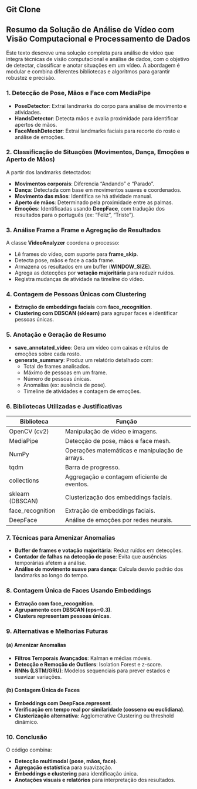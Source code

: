 ## Git Clone

## Resumo da Solução de Análise de Vídeo com Visão Computacional e Processamento de Dados

Este texto descreve uma solução completa para análise de vídeo que integra técnicas de visão computacional e análise de dados, com o objetivo de detectar, classificar e anotar situações em um vídeo. A abordagem é modular e combina diferentes bibliotecas e algoritmos para garantir robustez e precisão.

### 1. Detecção de Pose, Mãos e Face com MediaPipe
- **PoseDetector**: Extrai landmarks do corpo para análise de movimento e atividades.
- **HandsDetector**: Detecta mãos e avalia proximidade para identificar apertos de mãos.
- **FaceMeshDetector**: Extrai landmarks faciais para recorte do rosto e análise de emoções.

### 2. Classificação de Situações (Movimentos, Dança, Emoções e Aperto de Mãos)
A partir dos landmarks detectados:
- **Movimentos corporais**: Diferencia “Andando” e “Parado”.
- **Dança**: Detectada com base em movimentos suaves e coordenados.
- **Movimento das mãos**: Identifica se há atividade manual.
- **Aperto de mãos**: Determinado pela proximidade entre as palmas.
- **Emoções**: Identificadas usando **DeepFace**, com tradução dos resultados para o português (ex: “Feliz”, “Triste”).

### 3. Análise Frame a Frame e Agregação de Resultados
A classe **VideoAnalyzer** coordena o processo:
- Lê frames do vídeo, com suporte para **frame_skip**.
- Detecta pose, mãos e face a cada frame.
- Armazena os resultados em um buffer (**WINDOW_SIZE**).
- Agrega as detecções por **votação majoritária** para reduzir ruídos.
- Registra mudanças de atividade na timeline do vídeo.

### 4. Contagem de Pessoas Únicas com Clustering
- **Extração de embeddings faciais** com **face_recognition**.
- **Clustering com DBSCAN (sklearn)** para agrupar faces e identificar pessoas únicas.

### 5. Anotação e Geração de Resumo
- **save_annotated_video**: Gera um vídeo com caixas e rótulos de emoções sobre cada rosto.
- **generate_summary**: Produz um relatório detalhado com:
  - Total de frames analisados.
  - Máximo de pessoas em um frame.
  - Número de pessoas únicas.
  - Anomalias (ex: ausência de pose).
  - Timeline de atividades e contagem de emoções.

### 6. Bibliotecas Utilizadas e Justificativas
| Biblioteca        | Função                                                                                       |
|-------------------|----------------------------------------------------------------------------------------------|
| OpenCV (cv2)      | Manipulação de vídeo e imagens.                                                             |
| MediaPipe         | Detecção de pose, mãos e face mesh.                                                         |
| NumPy             | Operações matemáticas e manipulação de arrays.                                              |
| tqdm              | Barra de progresso.                                                                         |
| collections       | Aggregação e contagem eficiente de eventos.                                                 |
| sklearn (DBSCAN)  | Clusterização dos embeddings faciais.                                                       |
| face_recognition  | Extração de embeddings faciais.                                                             |
| DeepFace          | Análise de emoções por redes neurais.                                                       |

### 7. Técnicas para Amenizar Anomalias
- **Buffer de frames e votação majoritária**: Reduz ruídos em detecções.
- **Contador de falhas na detecção de pose**: Evita que ausências temporárias afetem a análise.
- **Análise de movimento suave para dança**: Calcula desvio padrão dos landmarks ao longo do tempo.

### 8. Contagem Única de Faces Usando Embeddings
- **Extração com face_recognition**.
- **Agrupamento com DBSCAN (eps=0.3)**.
- **Clusters representam pessoas únicas**.

### 9. Alternativas e Melhorias Futuras
#### (a) Amenizar Anomalias
- **Filtros Temporais Avançados**: Kalman e médias móveis.
- **Detecção e Remoção de Outliers**: Isolation Forest e z-score.
- **RNNs (LSTM/GRU)**: Modelos sequenciais para prever estados e suavizar variações.

#### (b) Contagem Única de Faces
- **Embeddings com DeepFace.represent**.
- **Verificação em tempo real por similaridade (cosseno ou euclidiana)**.
- **Clusterização alternativa**: Agglomerative Clustering ou threshold dinâmico.

### 10. Conclusão
O código combina:
- **Detecção multimodal (pose, mãos, face)**.
- **Agregação estatística** para suavização.
- **Embeddings e clustering** para identificação única.
- **Anotações visuais e relatórios** para interpretação dos resultados.



